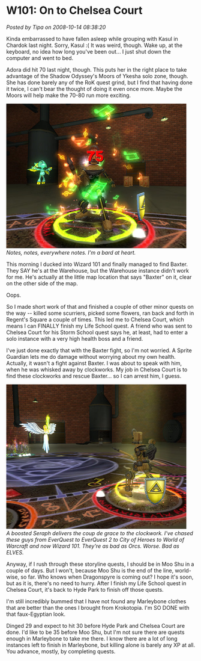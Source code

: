 # W101: On to Chelsea Court

*Posted by Tipa on 2008-10-14 08:38:20*

Kinda embarrassed to have fallen asleep while grouping with Kasul in Chardok last night. Sorry, Kasul :( It was weird, though. Wake up, at the keyboard, no idea how long you've been out... I just shut down the computer and went to bed.

Adora did hit 70 last night, though. This puts her in the right place to take advantage of the Shadow Odyssey's Moors of Ykesha solo zone, though. She has done barely any of the RoK quest grind, but I find that having done it twice, I can't bear the thought of doing it even once more. Maybe the Moors will help make the 70-80 run more exciting.

![](../../../uploads/2008/10/wizardgraphicalclient-2008-10-14-07-49-04-28.jpg "wizardgraphicalclient-2008-10-14-07-49-04-28")  
*Notes, notes, everywhere notes. I'm a bard at heart.*

This morning I ducked into Wizard 101 and finally managed to find Baxter. They SAY he's at the Warehouse, but the Warehouse instance didn't work for me. He's actually at the little map location that says "Baxter" on it, clear on the other side of the map.

Oops.


So I made short work of that and finished a couple of other minor quests on the way -- killed some scurriers, picked some flowers, ran back and forth in Regent's Square a couple of times. This led me to Chelsea Court, which means I can FINALLY finish my Life School quest. A friend who was sent to Chelsea Court for his Storm School quest says he, at least, had to enter a solo instance with a very high health boss and a friend.

I've just done exactly that with the Baxter fight, so I'm not worried. A Sprite Guardian lets me do damage without worrying about my own health. Actually, it wasn't a fight against Baxter. I was about to speak with him, when he was whisked away by clockworks. My job in Chelsea Court is to find these clockworks and rescue Baxter... so I can arrest him, I guess.

![](../../../uploads/2008/10/wizardgraphicalclient-2008-10-14-07-52-56-21.jpg "wizardgraphicalclient-2008-10-14-07-52-56-21")  
*A boosted Seraph delivers the coup de grace to the clockwork. I've chased these guys from EverQuest to EverQuest 2 to City of Heroes to World of Warcraft and now Wizard 101. They're as bad as Orcs. Worse. Bad as ELVES.*

Anyway, if I rush through these storyline quests, I should be in Moo Shu in a couple of days. But I won't, because Moo Shu is the end of the line, world-wise, so far. Who knows when Dragonspyre is coming out? I hope it's soon, but as it is, there's no need to hurry. After I finish my Life School quest in Chelsea Court, it's back to Hyde Park to finish off those quests.

I'm still incredibly bummed that I have not found any Marleybone clothes that are better than the ones I brought from Krokotopia. I'm SO DONE with that faux-Egyptian look.

Dinged 29 and expect to hit 30 before Hyde Park and Chelsea Court are done. I'd like to be 35 before Moo Shu, but I'm not sure there are quests enough in Marleybone to take me there. I know there are a lot of long instances left to finish in Marleybone, but killing alone is barely any XP at all. You advance, mostly, by completing quests.

